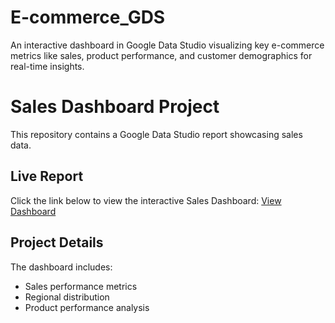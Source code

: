 # E-commerce_GDS
An interactive dashboard in Google Data Studio visualizing key e-commerce metrics like sales, product performance, and customer demographics for real-time insights.
# Sales Dashboard Project

This repository contains a Google Data Studio report showcasing sales data.

## Live Report

Click the link below to view the interactive Sales Dashboard:
[View Dashboard](https://lookerstudio.google.com/s/pxGr9FJ7aEg)

## Project Details

The dashboard includes:
- Sales performance metrics
- Regional distribution
- Product performance analysis
